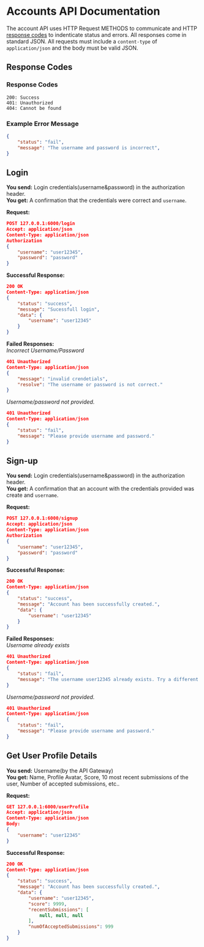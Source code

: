 # Accounts API Documentation
The account API uses HTTP Request METHODS to communicate and HTTP [response codes](https://en.wikipedia.org/wiki/List_of_HTTP_status_codes) to indenticate status and errors. All responses come in standard JSON. All requests must include a `content-type` of `application/json` and the body must be valid JSON.

## Response Codes 
### Response Codes
```
200: Success
401: Unauthorized
404: Cannot be found
```

### Example Error Message
```json
{
    "status": "fail",
    "message": "The username and password is incorrect",
}
```

## Login
**You send:** Login credentials(username&password) in the authorization header.\
**You get:** A confirmation that the credentials were correct and `username`. 

**Request:**
```json
POST 127.0.0.1:6000/login
Accept: application/json
Content-Type: application/json
Authorization
{
    "username": "user12345",
    "password": "password" 
}
```
**Successful Response:**
```json
200 OK
Content-Type: application/json
{
    "status": "success",
    "message": "Sucessfull login",
    "data": {
        "username": "user12345"
    }
}
```
**Failed Responses:** \
*Incorrect Username/Password* 
```json
401 Unauthorized
Content-Type: application/json
{
    "message": "invalid crendetials",
    "resolve": "The username or password is not correct."
}
```
*Username/password not provided.* 
```json
401 Unauthorized
Content-Type: application/json
{
    "status": "fail",
    "message": "Please provide username and password."
}
```


## Sign-up
**You send:** Login credentials(username&password) in the authorization header.\
**You get:** A confirmation that an account with the credentials provided was create and `username`. 

**Request:**
```json
POST 127.0.0.1:6000/signup
Accept: application/json
Content-Type: application/json
Authorization
{
    "username": "user12345",
    "password": "password" 
}
```
**Successful Response:**
```json
200 OK
Content-Type: application/json
{
    "status": "success",
    "message": "Account has been successfully created.",
    "data": {
        "username": "user12345"
    }
}
```

**Failed Responses:** \
*Username already exists* 
```json
401 Unauthorized
Content-Type: application/json
{
    "status": "fail",
    "message": "The username user12345 already exists. Try a different username."
}
```

*Username/password not provided.* 
```json
401 Unauthorized
Content-Type: application/json
{
    "status": "fail",
    "message": "Please provide username and password."
}
```

## Get User Profile Details
**You send:** Username(by the API Gateway) \
**You get:** Name, Profile Avatar, Score, 10 most recent submissions of the user, Number of accepted submissions, etc..

**Request:**
```json
GET 127.0.0.1:6000/userProfile
Accept: application/json
Content-Type: application/json
Body:
{
    "username": "user12345"
}
```
**Successful Response:**
```json
200 OK
Content-Type: application/json
{
    "status": "success",
    "message": "Account has been successfully created.",
    "data": {
        "username": "user12345",
        "score": 9999,
        "recentSubmissions": [
            null, null, null
        ],
        "numOfAcceptedSubmissions": 999
    }
}
```